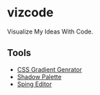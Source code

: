 # vizcode

Visualize My Ideas With Code.

## Tools

- [CSS Gradient Genrator](https://www.joshwcomeau.com/gradient-generator/)
- [Shadow Palette](https://www.joshwcomeau.com/shadow-palette/)
- [Sping Editor](https://springs.remotion.dev/)